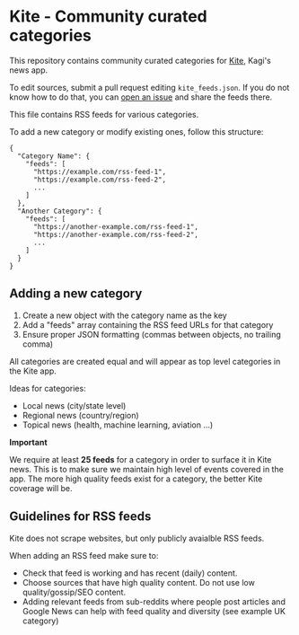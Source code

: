# Kite - Community curated categories

This repository contains community curated categories for [Kite](https://kagi.com), Kagi's news app.

To edit sources, submit a pull request editing `kite_feeds.json`. If you do not know how to do that, you can [open an issue](https://github.com/kagisearch/kite-public/issues/new/choose) and share the feeds there.

This file contains RSS feeds for various categories.

To add a new category or modify existing ones, follow this structure:
```
{
  "Category Name": {
    "feeds": [
      "https://example.com/rss-feed-1",
      "https://example.com/rss-feed-2",
      ...
    ]
  },
  "Another Category": {
    "feeds": [
      "https://another-example.com/rss-feed-1",
      "https://another-example.com/rss-feed-2",
      ...
    ]
  }
}
```

## Adding a new category

1. Create a new object with the category name as the key
2. Add a "feeds" array containing the RSS feed URLs for that category
3. Ensure proper JSON formatting (commas between objects, no trailing comma)

All categories are created equal and will appear as top level categories in the Kite app.

Ideas for categories:
- Local news (city/state level)
- Regional news (country/region)
- Topical news (health, machine learning, aviation ...)

**Important**

We require at least **25 feeds** for a category in order to surface it in Kite news. This is to make sure we maintain high level of events covered in the app. The more high quality feeds exist for a category, the better Kite coverage will be.


## Guidelines for RSS feeds

Kite does not scrape websites, but only publicly avaialble RSS feeds.

When adding an RSS feed make sure to:

- Check that feed is working and has recent (daily) content.
- Choose sources that have high quality content. Do not use low quality/gossip/SEO content.
- Adding relevant feeds from sub-reddits where people post articles and Google News can help with feed quality and diversity (see example UK category)

